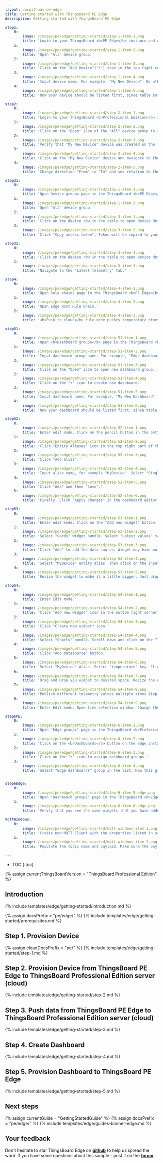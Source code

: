 ```yaml
---
layout: docwithnav-pe-edge
title: Getting started with ThingsBoard PE Edge
description: Getting started with ThingsBoard PE Edge

step1:
    0:
        image: /images/pe/edge/getting-started/step-1-item-1.png
        title: 'Login to your ThingsBoard <b>PE Edge</b> instance and open Device groups page.'
    1:
        image: /images/pe/edge/getting-started/step-1-item-2.png
        title: 'Open "All" device group.'
    2:
        image: /images/pe/edge/getting-started/step-1-item-3.png
        title: 'Click on the "Add Device"("+") icon in the top right corner of the table.'
    3:
        image: /images/pe/edge/getting-started/step-1-item-4.png
        title: 'Input device name. For example, "My New Device". No other changes required at this time. Click "Add" to add the device.'
    4:
        image: /images/pe/edge/getting-started/step-1-item-5.png
        title: 'Now your device should be listed first, since table sort devices using created time by default. '

step2:
    0:
        image: /images/pe/edge/getting-started/step-2-item-1.png
        title: 'Login to your ThingsBoard <b>Professional Edition</b> instance and open Device groups page.'
    1:
        image: /images/pe/edge/getting-started/step-2-item-2.png
        title: 'Click on the "Open" icon of the "All" device group to see the list of devices.'
    2:
        image: /images/pe/edge/getting-started/step-2-item-3.png
        title: 'Verify that "My New Device" device was created on the ThingsBoard Professional Edition cloud.'
    3:
        image: /images/pe/edge/getting-started/step-2-item-4.png
        title: 'Click on the "My New Device" device and navigate to the "Relations" tab.'
    4:
        image: /images/pe/edge/getting-started/step-2-item-5.png
        title: 'Change direction "From" to "To" and see relation to the edge that has provisioned this device.'

step31:
    0:
        image: /images/pe/edge/getting-started/step-1-item-1.png
        title: 'Open Device groups page in the ThingsBoard <b>PE Edge</b> instance.'
    1:
        image: /images/pe/edge/getting-started/step-1-item-2.png
        title: 'Open "All" device group.'
    2:
        image: /images/pe/edge/getting-started/step-3-item-1.png
        title: 'Click on the device row in the table to open device details.'
    3:
        image: /images/pe/edge/getting-started/step-3-item-2.png
        title: 'Click "Copy access token". Token will be copied to your clipboard. Save it to a safe place.'

step32:
    0:
        image: /images/pe/edge/getting-started/step-3-item-1.png
        title: 'Click on the device row in the table to open device details.'
    1:
        image: /images/pe/edge/getting-started/step-3-item-3.png
        title: 'Navigate to the "Latest telemetry" tab.'

step4:
    0:
        image: /images/pe/edge/getting-started/step-4-item-1.png
        title: 'Open Rule chains page in the ThingsBoard <b>PE Edge</b> instance.'
    1:
        image: /images/pe/edge/getting-started/step-4-item-2.png
        title: 'Open Edge Root Rule Chain.'
    2:
        image: /images/pe/edge/getting-started/step-4-item-3.png
        title: '<b>Push to cloud</b> rule node pushes temperature timeseries data to the cloud once it is stored in local database.'

step51:
    0:
        image: /images/pe/edge/getting-started/step-51-item-1.png
        title: 'Open <b>Dashboard groups</b> page in the ThingsBoard <b>Professional Edition</b> server. Click on the "+" icon in the top right corner "Add entity group".'
    1:
        image: /images/pe/edge/getting-started/step-51-item-2.png
        title: 'Input dashboard group name. For example, "Edge dashboards". Click "Add" to add the dashboard group.'
    2:
        image: /images/pe/edge/getting-started/step-51-item-3.png
        title: 'Click on the "Open" icon to open new dashboard group.'
    2:
        image: /images/pe/edge/getting-started/step-51-item-4.png
        title: 'Click on the "+" icon to create new dashboard.'
    3:
        image: /images/pe/edge/getting-started/step-51-item-5.png
        title: 'Input dashboard name. For example, "My New Dashboard". Click "Add" to add the dashboard.'
    4:
        image: /images/pe/edge/getting-started/step-51-item-6.png
        title: 'Now your dashboard should be listed first, since table sort dashboards using created time by default. Click on the "Open dashboard" icon.'

step52:
    0:
        image: /images/pe/edge/getting-started/step-52-item-1.png
        title: 'Enter edit mode. Click on the pencil button in the bottom right corner.'
    1:
        image: /images/pe/edge/getting-started/step-52-item-2.png
        title: 'Click "Entity Aliases" icon in the top right part of the screen. You will see empty list of Entity aliases.'
    2:
        image: /images/pe/edge/getting-started/step-52-item-3.png
        title: 'Click "Add alias".'
    3:
        image: /images/pe/edge/getting-started/step-52-item-4.png
        title: 'Input alias name, for example "MyDevice". Select "Single entity" Filter type. Select "Device" as Type and type "My New" to enable autocomplete. Choose your device from the auto-complete and click on the device.'
    4:
        image: /images/pe/edge/getting-started/step-52-item-5.png
        title: 'Click "Add" and then "Save".'
    5:
        image: /images/pe/edge/getting-started/step-52-item-6.png
        title: 'Finally, Click "Apply changes" in the dashboard editor to save the changes. Then you should enter edit mode again.'

step53:
    0:
        image: /images/pe/edge/getting-started/step-53-item-1.png
        title: 'Enter edit mode. Click on the "Add new widget" button.'
    1:
        image: /images/pe/edge/getting-started/step-53-item-2.png
        title: 'Select "Cards" widget bundle. Select "Latest values" tab. Click on the header of the Entities widget. The "Add Widget" window will appear.'
    2:
        image: /images/pe/edge/getting-started/step-53-item-3.png
        title: 'Click "Add" to add the data source. Widget may have multiple data sources, but we will use only one in this case.'
    3:
        image: /images/pe/edge/getting-started/step-53-item-4.png
        title: 'Select "MyDevice" entity alias. Then click on the input field to the right. The auto-complete with available data points will appear. Select "temperature" data point and click "Add".'
    4:
        image: /images/pe/edge/getting-started/step-53-item-5.png
        title: 'Resize the widget to make it a little bigger. Just drag the bottom right corner of the widget. You can also play with the advanced settings if you edit the widget.'

step54:
    0:
        image: /images/pe/edge/getting-started/step-54-item-1.png
        title: 'Enter Edit mode.'
    1:
        image: /images/pe/edge/getting-started/step-54-item-2.png
        title: 'Click "Add new widget" icon in the bottom right corner of the screen.'
    2:
        image: /images/pe/edge/getting-started/step-54-item-3.png
        title: 'Click "Create new widget" icon.'
    3:
        image: /images/pe/edge/getting-started/step-54-item-4.png
        title: 'Select "Charts" bundle. Scroll down and click on the "Timeseries - Flot" chart widget.'
    4:
        image: /images/pe/edge/getting-started/step-54-item-5.png
        title: 'Click "Add datasource" button.'
    5:
        image: /images/pe/edge/getting-started/step-54-item-6.png
        title: 'Select "MyDevice" Alias. Select "temperature" key. Click "Add".'
    6:
        image: /images/pe/edge/getting-started/step-54-item-7.png
        title: 'Drag and Drop you widget to desired space. Resize the widget.'
    7:
        image: /images/pe/edge/getting-started/step-54-item-8.png
        title: 'Publish different telemetry values multiple times Step 2. Note that the widget displays only one minute of data by default.'
    8:
        image: /images/pe/edge/getting-started/step-54-item-9.png
        title: 'Enter Edit mode. Open time selection window. Change the interval and aggregation function. Update the time window. Finally, apply changes.'

step6PE:
    0:
        image: /images/pe/edge/getting-started/step-6-item-1.png
        title: 'Open "Edge groups" page in the ThingsBoard <b>Professional Edition</b> server and open "All" group.'
    1:
        image: /images/pe/edge/getting-started/step-6-item-2.png
        title: 'Click on the <b>Dashboards</b> button on the edge instance to open dashboard groups that are already assigned to this edge.'
    2:
        image: /images/pe/edge/getting-started/step-6-item-3.png
        title: 'Click on the "+" icon to assign dashboard groups.'
    3:
        image: /images/pe/edge/getting-started/step-6-item-4.png
        title: 'Select "Edge dashboards" group in the list. Now this group and all its dashboards are going to be provisioned to the edge.'


step6Edge:
    0:
        image: /images/pe/edge/getting-started/step-6-item-5-edge.png
        title: 'Open "Dashboard groups" page in the ThingsBoard <b>Edge</b> UI. Click on the "All" dashboard group to see "My New Dashboard" in the list. Open "My New Dashboard".'
    1:
        image: /images/pe/edge/getting-started/step-6-item-6-edge.png
        title: 'Verify that you see the same widgets that you have added on the cloud and temperature readings from the device.'

mqttWindows:
    0:
        image: /images/pe/edge/getting-started/mqtt-windows-item-1.png
        title: 'Create new MQTT Client with the properties listed in screenshots below.'
    1:
        image: /images/pe/edge/getting-started/mqtt-windows-item-2.png
        title: 'Populate the topic name and payload. Make sure the payload is a valid JSON document. Click "Publish" button.'

---
```


* TOC
{:toc}

{% assign currentThingsBoardVersion = "ThingsBoard Professional Edition" %}

## Introduction

{% include templates/edge/getting-started/introduction.md %}

{% assign docsPrefix = "pe/edge/" %}
{% include templates/edge/getting-started/prerequisites.md %}

## Step 1. Provision Device

{% assign cloudDocsPrefix = "pe/" %}
{% include templates/edge/getting-started/step-1.md %}

## Step 2. Provision Device from ThingsBoard PE Edge to ThingsBoard Professional Edition server (cloud)

{% include templates/edge/getting-started/step-2.md %}

## Step 3. Push data from ThingsBoard PE Edge to ThingsBoard Professional Edition server (cloud)

{% include templates/edge/getting-started/step-3.md %}

## Step 4. Create Dashboard

{% include templates/edge/getting-started/step-4.md %}

## Step 5. Provision Dashboard to ThingsBoard PE Edge

{% include templates/edge/getting-started/step-5.md %}

## Next steps

{% assign currentGuide = "GettingStartedGuide" %}
{% assign docsPrefix = "pe/edge/" %}
{% include templates/edge/guides-banner-edge.md %}

## Your feedback

Don't hesitate to star ThingsBoard Edge on **[github](https://github.com/thingsboard/thingsboard-edge)** to help us spread the word.
If you have some questions about this sample - post it on the **[forum](https://groups.google.com/forum/#!forum/thingsboard)**.

